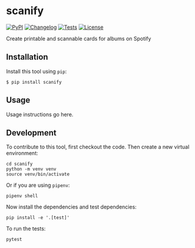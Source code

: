 # scanify

[![PyPI](https://img.shields.io/pypi/v/scanify.svg)](https://pypi.org/project/scanify/)
[![Changelog](https://img.shields.io/github/v/release/kevinschaul/scanify?include_prereleases&label=changelog)](https://github.com/kevinschaul/scanify/releases)
[![Tests](https://github.com/kevinschaul/scanify/workflows/Test/badge.svg)](https://github.com/kevinschaul/scanify/actions?query=workflow%3ATest)
[![License](https://img.shields.io/badge/license-Apache%202.0-blue.svg)](https://github.com/kevinschaul/scanify/blob/master/LICENSE)

Create printable and scannable cards for albums on Spotify

## Installation

Install this tool using `pip`:

    $ pip install scanify

## Usage

Usage instructions go here.

## Development

To contribute to this tool, first checkout the code. Then create a new virtual environment:

    cd scanify
    python -m venv venv
    source venv/bin/activate

Or if you are using `pipenv`:

    pipenv shell

Now install the dependencies and test dependencies:

    pip install -e '.[test]'

To run the tests:

    pytest
